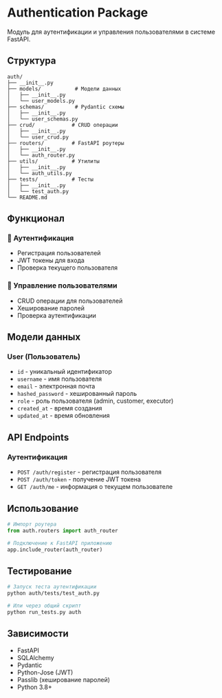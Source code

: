 # Authentication Package

Модуль для аутентификации и управления пользователями в системе FastAPI.

## Структура

```
auth/
├── __init__.py
├── models/           # Модели данных
│   ├── __init__.py
│   └── user_models.py
├── schemas/          # Pydantic схемы
│   ├── __init__.py
│   └── user_schemas.py
├── crud/            # CRUD операции
│   ├── __init__.py
│   └── user_crud.py
├── routers/         # FastAPI роутеры
│   ├── __init__.py
│   └── auth_router.py
├── utils/           # Утилиты
│   ├── __init__.py
│   └── auth_utils.py
├── tests/           # Тесты
│   ├── __init__.py
│   └── test_auth.py
└── README.md
```

## Функционал

### 🔐 Аутентификация
- Регистрация пользователей
- JWT токены для входа
- Проверка текущего пользователя

### 👥 Управление пользователями
- CRUD операции для пользователей
- Хеширование паролей
- Проверка аутентификации

## Модели данных

### User (Пользователь)
- `id` - уникальный идентификатор
- `username` - имя пользователя
- `email` - электронная почта
- `hashed_password` - хешированный пароль
- `role` - роль пользователя (admin, customer, executor)
- `created_at` - время создания
- `updated_at` - время обновления

## API Endpoints

### Аутентификация
- `POST /auth/register` - регистрация пользователя
- `POST /auth/token` - получение JWT токена
- `GET /auth/me` - информация о текущем пользователе

## Использование

```python
# Импорт роутера
from auth.routers import auth_router

# Подключение к FastAPI приложению
app.include_router(auth_router)
```

## Тестирование

```bash
# Запуск теста аутентификации
python auth/tests/test_auth.py

# Или через общий скрипт
python run_tests.py auth
```

## Зависимости

- FastAPI
- SQLAlchemy
- Pydantic
- Python-Jose (JWT)
- Passlib (хеширование паролей)
- Python 3.8+
